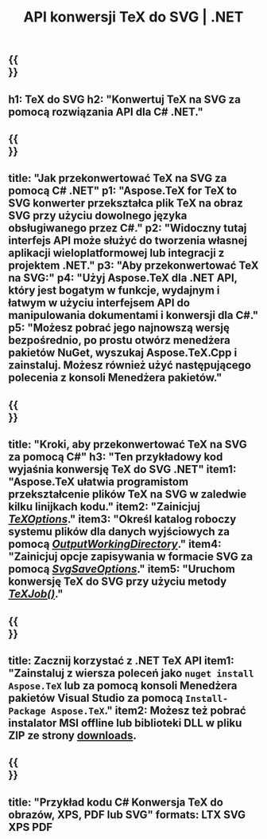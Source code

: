 ﻿---
translation: true
template: /_templates/_conversion-child-net.md
title: API konwersji TeX do SVG | .NET
description: Funkcjonalność konwersji TeX do SVG. Zintegruj tę lokalną bibliotekę .NET ze swoim projektem lub użyj aplikacji wieloplatformowych, aby przekonwertować TeX na SVG.
keywords: tex do svg api net, tex2svg zintegruj c#
url: /net/conversion/tex-to-svg/
family: tex
platformtag: net
feature: conversion
informat: TEX
outformat: SVG
otherformats: BMP PNG JPEG TIFF PDF XPS
---


{{<section banner>}}
---
h1: TeX do SVG
h2: "Konwertuj TeX na SVG za pomocą rozwiązania API dla C# .NET."
---

{{<section overview>}}
---
title: "Jak przekonwertować TeX na SVG za pomocą C# .NET"
p1: "Aspose.TeX for TeX to SVG konwerter przekształca plik TeX na obraz SVG przy użyciu dowolnego języka obsługiwanego przez C#."
p2: "Widoczny tutaj interfejs API może służyć do tworzenia własnej aplikacji wieloplatformowej lub integracji z projektem .NET."
p3: "Aby przekonwertować TeX na SVG:"
p4: "Użyj Aspose.TeX dla .NET API, który jest bogatym w funkcje, wydajnym i łatwym w użyciu interfejsem API do manipulowania dokumentami i konwersji dla C#."
p5: "Możesz pobrać jego najnowszą wersję bezpośrednio, po prostu otwórz menedżera pakietów NuGet, wyszukaj Aspose.TeX.Cpp i zainstaluj. Możesz również użyć następującego polecenia z konsoli Menedżera pakietów."
---

{{<section feature1>}}
---
title: "Kroki, aby przekonwertować TeX na SVG za pomocą C#"
h3: "Ten przykładowy kod wyjaśnia konwersję TeX do SVG .NET"
item1: "Aspose.TeX ułatwia programistom przekształcenie plików TeX na SVG w zaledwie kilku linijkach kodu."
item2: "Zainicjuj [*TeXOptions*](https://reference.aspose.com/tex/net/aspose.tex/texoptions/)."
item3: "Określ katalog roboczy systemu plików dla danych wyjściowych za pomocą [*OutputWorkingDirectory*](https://reference.aspose.com/tex/net/aspose.tex/texoptions/outputworkingdirectory/)."
item4: "Zainicjuj opcje zapisywania w formacie SVG za pomocą [*SvgSaveOptions*](https://reference.aspose.com/tex/net/aspose.tex.presentation.image/svgsaveoptions/)."
item5: "Uruchom konwersję TeX do SVG przy użyciu metody [*TeXJob()*](https://reference.aspose.com/tex/net/aspose.tex/texjob/)."
---

{{<section feature2>}}
---
title: Zacznij korzystać z .NET TeX API
item1: "Zainstaluj z wiersza poleceń jako ```nuget install Aspose.TeX``` lub za pomocą konsoli Menedżera pakietów Visual Studio za pomocą ```Install-Package Aspose.TeX```."
item2: Możesz też pobrać instalator MSI offline lub biblioteki DLL w pliku ZIP ze strony [downloads](https://releases.aspose.com/tex/net).
---

{{<section widget>}}
---
title: "Przykład kodu C# Konwersja TeX do obrazów, XPS, PDF lub SVG"
formats: LTX SVG XPS PDF
---